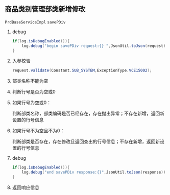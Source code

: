 ## 商品类别管理部类新增修改

`PrdBaseServiceImpl`  `savePDiv`

1. debug

   ```java
   if(log.isDebugEnabled()){
       log.debug("begin savePDiv request:{} ",JsonUtil.toJson(request));
   }
   ```

2. 入参校验

   ```java
   request.validate(Constant.SUB_SYSTEM,ExceptionType.VCE15002);
   ```

3. 部类名称不能为空

4. 判断行号是否为空或0

5. 如果行号为空或0：

   判断部类名称，部类编码是否已经存在，存在抛出异常；不存在新增，返回新设置的行号信息

6. 如果行号不为空且不为0：

   判断部类是否存在，存在修改且返回查出的行号信息；不存在新增，返回新设置的行号信息

7. debug

   ```java
   if(log.isDebugEnabled()){
       log.debug("end savePDiv response:{}",JsonUtil.toJson(response));
   }
   ```

8. 返回响应信息

